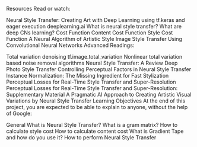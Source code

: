 Resources
Read or watch:

Neural Style Transfer: Creating Art with Deep Learning using tf.keras and eager execution
deeplearning.ai
What is neural style transfer?
What are deep CNs learning?
Cost Function
Content Cost Function
Style Cost Function
A Neural Algorithm of Artistic Style
Image Style Transfer Using Convolutional Neural Networks
Advanced Readings:

Total variation denoising
tf.image.total_variation
Nonlinear total variation based noise removal algorithms
Neural Style Transfer: A Review
Deep Photo Style Transfer
Controlling Perceptual Factors in Neural Style Transfer
Instance Normalization: The Missing Ingredient for Fast Stylization
Perceptual Losses for Real-Time Style Transfer and Super-Resolution
Perceptual Losses for Real-Time Style Transfer and Super-Resolution: Supplementary Material
A Pragmatic AI Approach to Creating Artistic Visual Variations by Neural Style Transfer
Learning Objectives
At the end of this project, you are expected to be able to explain to anyone, without the help of Google:

General
What is Neural Style Transfer?
What is a gram matrix?
How to calculate style cost
How to calculate content cost
What is Gradient Tape and how do you use it?
How to perform Neural Style Transfer